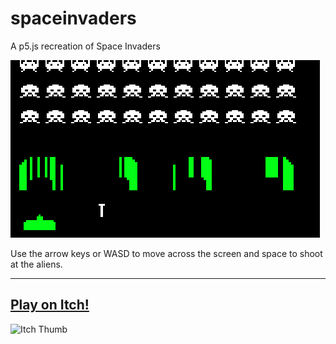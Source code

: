 # spaceinvaders
A p5.js recreation of Space Invaders

![preview](preview.png)

Use the arrow keys or WASD to move across the screen and space to shoot at the aliens.

---

## [Play on Itch!](https://greybeard4200.itch.io/space-invaders)

![Itch Thumb](https://github.com/user-attachments/assets/6272f778-6cc0-4e36-9296-a052fc19b86d)
